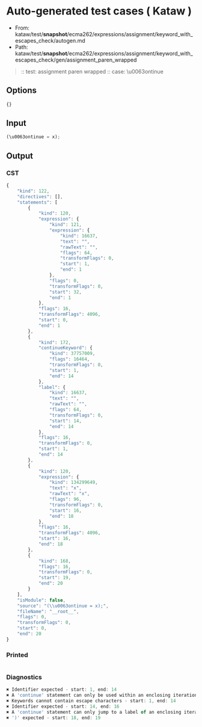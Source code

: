 # Auto-generated test cases ( Kataw )
- From: kataw/test/__snapshot__/ecma262/expressions/assignment/keyword_with_escapes_check/autogen.md
- Path: kataw/test/__snapshot__/ecma262/expressions/assignment/keyword_with_escapes_check/gen/assignment_paren_wrapped
> :: test: assignment paren wrapped
> :: case: \u0063ontinue
## Options

`````js
{}
`````
## Input

`````js
(\u0063ontinue = x);
`````
## Output

### CST

```javascript
{
    "kind": 122,
    "directives": [],
    "statements": [
        {
            "kind": 120,
            "expression": {
                "kind": 121,
                "expression": {
                    "kind": 16637,
                    "text": "",
                    "rawText": "",
                    "flags": 64,
                    "transformFlags": 0,
                    "start": 1,
                    "end": 1
                },
                "flags": 0,
                "transformFlags": 0,
                "start": 32,
                "end": 1
            },
            "flags": 16,
            "transformFlags": 4096,
            "start": 0,
            "end": 1
        },
        {
            "kind": 172,
            "continueKeyword": {
                "kind": 37757009,
                "flags": 16464,
                "transformFlags": 0,
                "start": 1,
                "end": 14
            },
            "label": {
                "kind": 16637,
                "text": "",
                "rawText": "",
                "flags": 64,
                "transformFlags": 0,
                "start": 14,
                "end": 14
            },
            "flags": 16,
            "transformFlags": 0,
            "start": 1,
            "end": 14
        },
        {
            "kind": 120,
            "expression": {
                "kind": 134299649,
                "text": "x",
                "rawText": "x",
                "flags": 96,
                "transformFlags": 0,
                "start": 16,
                "end": 18
            },
            "flags": 16,
            "transformFlags": 4096,
            "start": 16,
            "end": 18
        },
        {
            "kind": 168,
            "flags": 16,
            "transformFlags": 0,
            "start": 19,
            "end": 20
        }
    ],
    "isModule": false,
    "source": "(\\u0063ontinue = x);",
    "fileName": "__root__",
    "flags": 0,
    "transformFlags": 0,
    "start": 0,
    "end": 20
}
```

### Printed

```javascript

```

### Diagnostics

```javascript
✖ Identifier expected - start: 1, end: 14
✖ A 'continue' statement can only be used within an enclosing iteration statement. - start: 1, end: 14
✖ Keywords cannot contain escape characters - start: 1, end: 14
✖ Identifier expected - start: 14, end: 16
✖ A 'continue' statement can only jump to a label of an enclosing iteration statement. - start: 1, end: 16
✖ ')' expected - start: 18, end: 19

```

